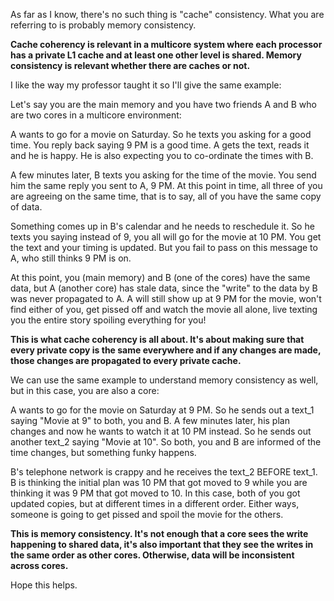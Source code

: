 As far as I know, there's no such thing is "cache" consistency. What you are referring to is probably memory consistency.

**Cache coherency is relevant in a multicore system where each processor has a private L1 cache and at least one other level is shared. Memory consistency is relevant whether there are caches or not.**

I like the way my professor taught it so I'll give the same example:

Let's say you are the main memory and you have two friends A and B who are two cores in a multicore environment:

A wants to go for a movie on Saturday. So he texts you asking for a good time. You reply back saying 9 PM is a good time. A gets the text, reads it and he is happy. He is also expecting you to co-ordinate the times with B.

A few minutes later, B texts you asking for the time of the movie. You send him the same reply you sent to A, 9 PM. At this point in time, all three of you are agreeing on the same time, that is to say, all of you have the same copy of data.

Something comes up in B's calendar and he needs to reschedule it. So he texts you saying instead of 9, you all will go for the movie at 10 PM. You get the text and your timing is updated. But you fail to pass on this message to A, who still thinks 9 PM is on.

At this point, you (main memory) and B (one of the cores) have the same data, but A (another core) has stale data, since the "write" to the data by B was never propagated to A. A will still show up at 9 PM for the movie, won't find either of you, get pissed off and watch the movie all alone, live texting you the entire story spoiling everything for you!

**This is what cache coherency is all about. It's about making sure that every private copy is the same everywhere and if any changes are made, those changes are propagated to every private cache.**

We can use the same example to understand memory consistency as well, but in this case, you are also a core:

A wants to go for the movie on Saturday at 9 PM. So he sends out a text_1 saying "Movie at 9" to both, you and B. A few minutes later, his plan changes and now he wants to watch it at 10 PM instead. So he sends out another text_2 saying "Movie at 10". So both, you and B are informed of the time changes, but something funky happens.

B's telephone network is crappy and he receives the text_2 BEFORE text_1. B is thinking the initial plan was 10 PM that got moved to 9 while you are thinking it was 9 PM that got moved to 10. In this case, both of you got updated copies, but at different times in a different order. Either ways, someone is going to get pissed and spoil the movie for the others.

**This is memory consistency. It's not enough that a core sees the write happening to shared data, it's also important that they see the writes in the same order as other cores. Otherwise, data will be inconsistent across cores.**

Hope this helps.